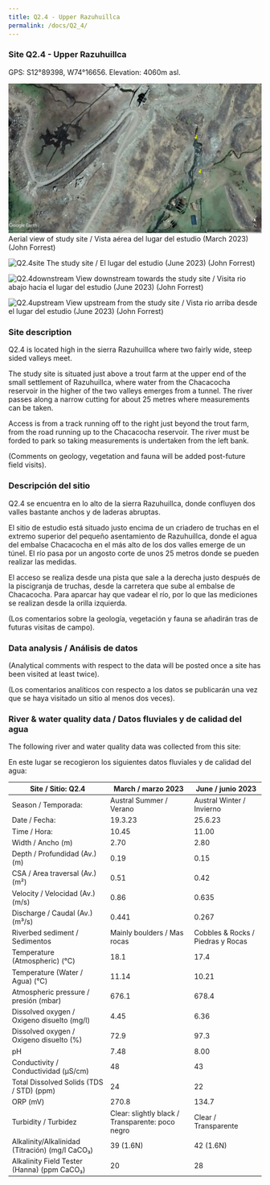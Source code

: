 ```yaml
---
title: Q2.4 - Upper Razuhuillca
permalink: /docs/Q2_4/
---
```



### Site Q2.4 - Upper Razuhuillca

GPS:  S12°89398, W74°16656. 
Elevation:  4060m asl.


![Q2.4](/assets/sites/Q2.4.jpg)
Aerial view of study site / Vista aérea del lugar del estudio (March 2023) (John Forrest)


![Q2.4site](/assets/sites/Q2.4site2.JPG)
The study site / El lugar del estudio (June 2023) (John Forrest)

![Q2.4downstream](/assets/sites/Q2.4downstream.JPG)
View downstream towards the study site / Visita rio abajo hacia el lugar del estudio (June 2023) (John Forrest)

![Q2.4upstream](/assets/sites/Q2.4upstream.JPG)
View upstream from the study site / Vista rio arriba desde el lugar del estudio (June 2023) (John Forrest)



### Site description

Q2.4 is located high in the sierra Razuhuillca where two fairly wide, steep sided valleys meet.

The study site is situated just above a trout farm at the upper end of the small settlement of Razuhuillca, where water from the Chacacocha reservoir in the higher of the two valleys emerges from a tunnel. The river passes along a narrow cutting for about 25 metres where measurements can be taken. 

Access is from a track running off to the right just beyond the trout farm, from the road running up to the Chacacocha reservoir. The river must be forded to park so taking measurements is undertaken from the left bank. 

(Comments on geology, vegetation and fauna will be added post-future field visits).

### Descripción del sitio

Q2.4 se encuentra en lo alto de la sierra Razuhuillca, donde confluyen dos valles bastante anchos y de laderas abruptas.

El sitio de estudio está situado justo encima de un criadero de truchas en el extremo superior del pequeño asentamiento de Razuhuillca, donde el agua del embalse Chacacocha en el más alto de los dos valles emerge de un túnel. El río pasa por un angosto corte de unos 25 metros donde se pueden realizar las medidas. 

El acceso se realiza desde una pista que sale a la derecha justo después de la piscigranja de truchas, desde la carretera que sube al embalse de Chacacocha. Para aparcar hay que vadear el río, por lo que las mediciones se realizan desde la orilla izquierda.

(Los comentarios sobre la geología, vegetación y fauna se añadirán tras de futuras visitas de campo).


### Data analysis / Análisis de datos

(Analytical comments with respect to the data will be posted once a site has been visited at least twice).

(Los comentarios analíticos con respecto a los datos se publicarán una vez que se haya visitado un sitio al menos dos veces).

### River & water quality data / Datos fluviales y de calidad del agua

The following river and water quality data was collected from this site:

En este lugar se recogieron los siguientes datos fluviales y de calidad del agua:

|       Site / Sitio: Q2.4                                 |       March / marzo 2023                                |       June / junio 2023                  |
|----------------------------------------------------------|---------------------------------------------------------|------------------------------------------|
|     Season / Temporada:                                  |     Austral Summer / Verano                             |     Austral Winter / Invierno            |
|     Date / Fecha:                                        |     19.3.23                                             |     25.6.23                              |
|     Time / Hora:                                         |     10.45                                               |     11.00                                |
|     Width / Ancho (m)                                    |     2.70                                                |     2.80                                 |
|     Depth / Profundidad (Av.) (m)                        |     0.19                                                |     0.15                                 |
|     CSA / Area traversal (Av.) (m²)                      |     0.51                                                |     0.42                                 |
|     Velocity / Velocidad  (Av.) (m/s)                    |     0.86                                                |     0.635                                |
|     Discharge / Caudal (Av.) (m³/s)                      |     0.441                                               |     0.267                                |
|     Riverbed sediment / Sedimentos                       |     Mainly boulders / Mas rocas                         |     Cobbles & Rocks / Piedras y Rocas    |
|     Temperature (Atmospheric) (°C)                       |     18.1                                                |     17.4                                 |
|     Temperature (Water / Agua) (°C)                      |     11.14                                               |     10.21                                |
|     Atmospheric pressure / presión (mbar)                |     676.1                                               |     678.4                                |
|     Dissolved oxygen /   Oxigeno disuelto (mg/l)         |     4.45                                                |     6.36                                 |
|     Dissolved oxygen / Oxigeno disuelto (%)              |     72.9                                                |     97.3                                 |
|     pH                                                   |     7.48                                                |     8.00                                 |
|     Conductivity / Conductividad (µS/cm)                 |     48                                                  |     43                                   |
|     Total Dissolved Solids (TDS / STD)  (ppm)            |     24                                                  |     22                                   |
|     ORP (mV)                                             |     270.8                                               |     134.7                                |
|     Turbidity / Turbidez                                 |     Clear: slightly black / Transparente: poco negro    |     Clear / Transparente                 |
|     Alkalinity/Alkalinidad   (Titración) (mg/l CaCO₃)    |     39 (1.6N)                                           |     42 (1.6N)                            |
|     Alkalinity Field Tester (Hanna) (ppm CaCO₃)          |     20                                                  |     28                                   |

